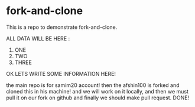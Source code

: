 # fork-and-clone

This is a repo to demonstrate fork-and-clone.

ALL DATA WILL BE HERE :

1. ONE
2. TWO
3. THREE

OK LETS WRITE SOME INFORMATION HERE!

the main repo is for samim20 account!
then the afshin100 is forked and cloned this in his machine!
and we will work on it locally, and then we must pull it on our fork on github
and finally we should make pull request. DONE!


